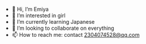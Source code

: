 - 👋 Hi, I’m Emiya
- 👀 I’m interested in girl
- 🌱 I’m currently learning Japanese
- 💞️ I’m looking to collaborate on everything
- 📫 How to reach me: contact 2304074528@qq.com
<!---
EmiyaNiu/EmiyaNiu is a ✨ special ✨ repository because its `README.md` (this file) appears on your GitHub profile.
You can click the Preview link to take a look at your changes.
--->
